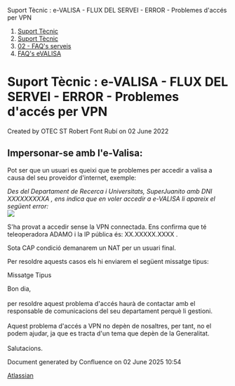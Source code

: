 Suport Tècnic : e-VALISA - FLUX DEL SERVEI - ERROR - Problemes d'accés per VPN  

1.  [Suport Tècnic](index.md)
2.  [Suport Tècnic](13893782.md)
3.  [02 - FAQ's serveis](26313393.md)
4.  [FAQ's eVALISA](28705569.md)

Suport Tècnic : e-VALISA - FLUX DEL SERVEI - ERROR - Problemes d'accés per VPN
==============================================================================

Created by OTEC ST Robert Font Rubí on 02 June 2022

Impersonar-se amb l'e-Valisa:
-----------------------------

Pot ser que un usuari es queixi que te problemes per accedir a valisa a causa del seu proveidor d'internet, exemple:  
  
_Des del Departament de Recerca i Universitats, SuperJuanito amb DNI XXXXXXXXXA , ens indica que en voler accedir a e-VALISA li apareix el següent error:_  
![](https://aoccat.zendesk.com/attachments/token/kdSaRBz5qWRFXDxtAcTCHoEeg/?name=image.png)  
  
S'ha provat a accedir sense la VPN connectada. Ens confirma que té teleoperadora ADAMO i la IP pública és: XX.XXXXX.XXXX .

  

Sota CAP condició demanarem un NAT per un usuari final.

  
Per resoldre aquests casos els hi enviarem el següent missatge tipus:

Missatge Tipus

Bon dia,  
   
per resoldre aquest problema d'accés haurà de contactar amb el responsable de comunicacions del seu departament perquè li gestioni.  
   
Aquest problema d'accés a VPN no depèn de nosaltres, per tant, no el podem ajudar, ja que es tracta d'un tema que depèn de la Generalitat.  
   
Salutacions.

Document generated by Confluence on 02 June 2025 10:54

[Atlassian](http://www.atlassian.com/)